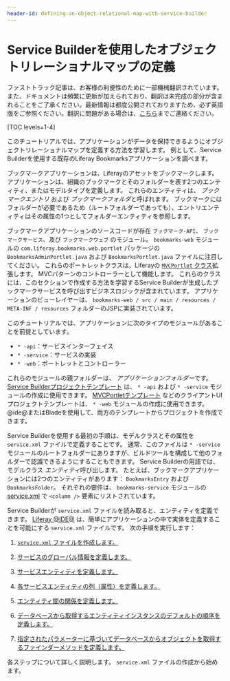 ```yaml
---
header-id: defining-an-object-relational-map-with-service-builder
---
```


# Service Builderを使用したオブジェクトリレーショナルマップの定義

<p class="alert alert-info"><span class="wysiwyg-color-blue120">ファストトラック記事は、お客様の利便性のために一部機械翻訳されています。また、ドキュメントは頻繁に更新が加えられており、翻訳は未完成の部分が含まれることをご了承ください。最新情報は都度公開されておりますため、必ず英語版をご参照ください。翻訳に問題がある場合は、<a href="mailto:support-content-jp@liferay.com">こちら</a>までご連絡ください。</span></p>

[TOC levels=1-4]

このチュートリアルでは、アプリケーションがデータを保持できるようにオブジェクトリレーショナルマップを定義する方法を学習します。 例として、Service Builderを使用する既存のLiferay Bookmarksアプリケーションを調べます。

ブックマークアプリケーションは、Liferayのアセットをブックマークします。 アプリケーションは、組織のブックマークとそのフォルダーを表す2つのエンティティ、またはモデルタイプを定義します。 これらのエンティティは、 *ブックマークエントリ* および *ブックマークフォルダ*と呼ばれます。 ブックマークにはフォルダーが必要であるため（ルートフォルダーであっても）、エントリエンティティはその属性の1つとしてフォルダーエンティティを参照します。

ブックマークアプリケーションのソースコードが存在 `ブックマーク-API`、 `ブックマークサービス`、及び `ブックマークウェブ` のモジュール。 `bookmarks-web` モジュールの `com.liferay.bookmarks.web.portlet` パッケージの `BookmarksAdminPortlet.java` および `BookmarksPortlet.java` ファイルに注目してください。 これらのポートレットクラスは、Liferayの [`MVCPortlet` クラス](@platform-ref@/7.1-latest/javadocs/portal-kernel/com/liferay/portal/kernel/portlet/bridges/mvc/MVCPortlet.html)拡張します。 MVCパターンのコントローラーとして機能します。 これらのクラスには、このセクションで作成する方法を学習するService Builderが生成したブックマークサービスを呼び出すビジネスロジックが含まれています。 アプリケーションのビューレイヤーは、 `bookmarks-web / src / main / resources / META-INF / resources` フォルダーのJSPに実装されています。

このチュートリアルでは、アプリケーションに次のタイプのモジュールがあることを前提としています。

  - `* -api`：サービスインターフェイス
  - `* -service`：サービスの実装
  - `* -web`：ポートレットとコントローラー

これらのモジュールの親フォルダーは、 *アプリケーションフォルダー*です。 [Service Builderプロジェクトテンプレート](/docs/7-1/reference/-/knowledge_base/r/using-the-service-builder-template) は、 `* -api` および `* -service` モジュールの作成に使用できます。 [MVCPortletテンプレート](/docs/7-1/reference/-/knowledge_base/r/using-the-mvc-portlet-template) などのクライアントUIプロジェクトテンプレートは、 `* -web` モジュールの作成に使用できます。 @ide@またはBladeを使用して、両方のテンプレートからプロジェクトを作成できます。

Service Builderを使用する最初の手順は、モデルクラスとその属性を `service.xml` ファイルで定義することです。 通常、このファイルは `* -service` モジュールのルートフォルダーにありますが、ビルドツールを構成して他のフォルダーで認識できるようにすることもできます。 Service Builderの用語では、モデルクラス *エンティティ*呼び出します。 たとえば、ブックマークアプリケーションには2つのエンティティがあります： `BookmarksEntry` および `BookmarksFolder`。 それぞれの要件は、 `bookmarks-service` モジュールの [service.xml](https://github.com/liferay/liferay-portal/blob/master/modules/apps/bookmarks/bookmarks-service/service.xml) で `<column />` 要素にリストされています。

Service Builderが `service.xml` ファイルを読み取ると、エンティティを定義できます。 [Liferay @IDE@](/docs/7-1/tutorials/-/knowledge_base/t/liferay-ide) は、簡単にアプリケーションの中で実体を定義することを可能にする `service.xml` ファイルです。 次の手順を実行します：

1.  [`service.xml` ファイルを作成します。](/docs/7-1/tutorials/-/knowledge_base/t/creating-the-service-xml-file)

2.  [サービスのグローバル情報を定義します。](/docs/7-1/tutorials/-/knowledge_base/t/defining-global-service-information)

3.  [サービスエンティティを定義します。](/docs/7-1/tutorials/-/knowledge_base/t/defining-service-entities)

4.  [各サービスエンティティの列（属性）を定義します。](/docs/7-1/tutorials/-/knowledge_base/t/defining-the-columns-attributes-for-each-service-entity)

5.  [エンティティ間の関係を定義します。](/docs/7-1/tutorials/-/knowledge_base/t/defining-relationships-between-service-entities)

6.  [データベースから取得するエンティティインスタンスのデフォルトの順序を定義します。](/docs/7-1/tutorials/-/knowledge_base/t/defining-ordering-of-service-entity-instances)

7.  [指定されたパラメーターに基づいてデータベースからオブジェクトを取得するファインダーメソッドを定義します。](/docs/7-1/tutorials/-/knowledge_base/t/defining-service-entity-finder-methods)

各ステップについて詳しく説明します。 `service.xml` ファイルの作成から始めます。
